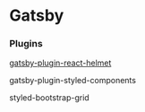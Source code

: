 # Gatsby

### Plugins

[gatsby-plugin-react-helmet](https://www.gatsbyjs.com/plugins/gatsby-plugin-react-helmet/)

gatsby-plugin-styled-components

styled-bootstrap-grid

